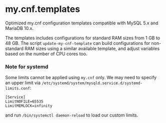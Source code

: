 # my.cnf.templates
Optimized my.cnf configuration templates compatible with MySQL 5.x and MariaDB 10.x.

The templates includes configurations for standard RAM sizes from 1 GB to 48 GB. The script `update-my-cnf-template` can build configurations for non-standard RAM sizes using a similar available template, and adjust variables based on the number of CPU cores too.


### Note for systemd
Some limits cannot be applied using `my.cnf` only. We may need to specify an upper limit via `/etc/systemd/system/mysqld.service.d/systemd-limits.conf`:
```
[Service]
LimitNOFILE=65535
LimitMEMLOCK=infinity
```
and run `/bin/systemctl daemon-reload` to load our custom limits.

